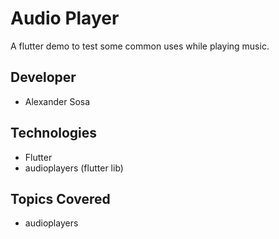 # Audio Player
A flutter demo to test some common uses while playing music.

## Developer
- Alexander Sosa

## Technologies
- Flutter
- audioplayers (flutter lib)

## Topics Covered
- audioplayers
